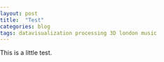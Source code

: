 ```yaml
---
layout: post
title:  "Test"
categories: blog 
tags: datavisualization processing 3D london music
---
```


<!DOCTYPE html>
<html>
  <head>
  	<meta charset="UTF-8">
    <meta name="viewport" width=device-width, initial-scale=1.0, maximum-scale=1.0, user-scalable=0>
    <title> Star-sprangled Sky</title>
    <style> body {padding: 0; margin: 0;} </style>
   <!-- <script src="../p5.min.js"></script>
    <script src="../addons/p5.dom.min.js"></script>
    <script src="../addons/p5.sound.min.js"></script>-->
    <script src="https://cdnjs.cloudflare.com/ajax/libs/p5.js/0.5.4/p5.min.js"></script>
    <script src="https://melanieimfeld.github.io/assets/sketch.js"></script>
  </head>
  <body>
  </body>
</html>

This is a little test.

